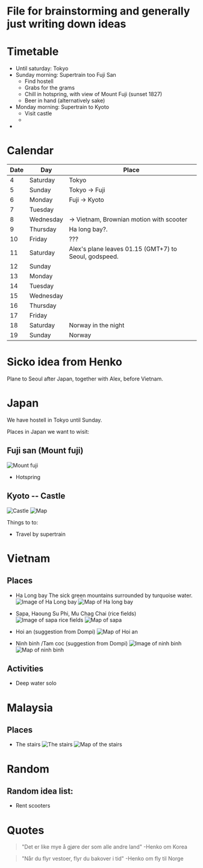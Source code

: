 # File for brainstorming and generally just writing down ideas
# Timetable

* Until saturday: Tokyo
* Sunday morning: Supertrain too Fuji San
    + Find hostell
    + Grabs for the grams
    + Chill in hotspring, with view of Mount Fuji (sunset 1827)
    + Beer in hand (alternatively sake)
* Monday morning: Supertrain to Kyoto
    + Visit castle
    + 
* 

# Calendar

Date | Day | Place
---|----|--------
4 | Saturday| Tokyo
5 | Sunday| Tokyo -> Fuji
6 | Monday| Fuji -> Kyoto
7 | Tuesday|
8 | Wednesday| -> Vietnam, Brownian motion with scooter
9 | Thursday| Ha long bay?. 
10 | Friday| ???
11 | Saturday| Alex's plane leaves 01.15 (GMT+7) to Seoul, godspeed.
12 | Sunday|
13 | Monday|
14 | Tuesday|
15 | Wednesday|
16 | Thursday|
17 | Friday|
18 | Saturday| Norway in the night
19 | Sunday| Norway

# Sicko idea from Henko
Plane to Seoul after Japan, together with Alex, before Vietnam.

# Japan
We have hostell in Tokyo until Sunday.

Places in Japan we want to wisit:

## Fuji san (Mount fuji)
![Mount fuji](https://d36tnp772eyphs.cloudfront.net/blogs/1/2018/08/Mount-Fuji.jpg)

* Hotspring


## Kyoto -- Castle
![Castle](https://cdn.thecrazytourist.com/wp-content/uploads/2018/05/ccimage-shutterstock_776730046.jpg)
![Map](./images/TokyoKyoto.png)

Things to to:

* Travel by supertrain

# Vietnam
## Places 
- Ha Long bay
The sick green mountains surrounded by turquoise water.
![Image of Ha Long bay](http://static.asiawebdirect.com/m/bangkok/portals/vietnam/shared/teasersL/ha-long-bay/ha-long-bay-tours/ha-long-bay-multiday-tours/teaserMultiLarge/imageHilight/teaser.jpeg.jpg)
![Map of Ha long bay](./images/HaLongBay_map.png)

- Sapa, Haoung Su Phi, Mu Chag Chai (rice fields)
![Image of sapa rice fields](https://www.vietnamguide.fr/wp-content/uploads/2010/12/sapa.jpg)
![Map of sapa](./images/Sapa_map.png)

- Hoi an (suggestion from Dompi)
![Map of Hoi an](./images/HoiAn_map.png)

- Ninh binh /Tam coc (suggestion from Dompi)
![Image of ninh binh](./images/NinhBinh.jpg)
![Map of ninh binh](./images/NinhBinh_map.png)


## Activities
 - Deep water solo

# Malaysia
## Places 
- The stairs
![The stairs](./images/the_stairs.jpg)
![Map of the stairs](./images/stairs_map.png)

# Random
## Random idea list:
 - Rent scooters


# Quotes
> "Det er like mye å gjøre der som alle andre land" 
> -Henko om Korea

> "Når du flyr vestoer, flyr du bakover i tid"
> -Henko om fly til Norge
